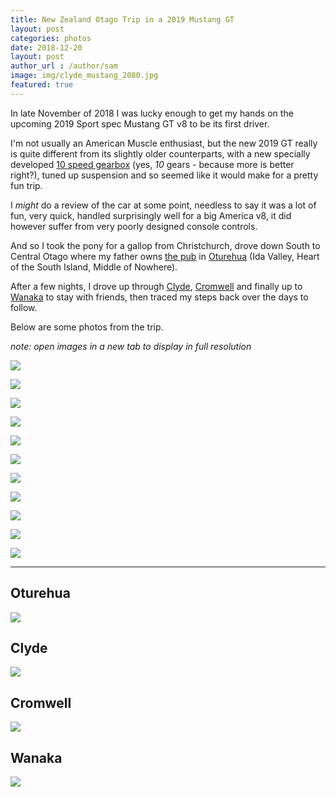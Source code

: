 ```yaml
---
title: New Zealand Otago Trip in a 2019 Mustang GT
layout: post
categories: photos
date: 2018-12-20
layout: post
author_url : /author/sam
image: img/clyde_mustang_2080.jpg
featured: true
---
```


In late November of 2018 I was lucky enough to get my hands on the upcoming 2019 Sport spec Mustang GT v8 to be its first driver.

I'm not usually an American Muscle enthusiast, but the new 2019 GT really is quite different from its slightly older counterparts,
with a new specially developed [10 speed gearbox](https://www.caranddriver.com/reviews/a24847025/2018-ford-mustang-automatic-transmission-performance/)
(yes, _10_ gears - because more is better right?), tuned up suspension and so seemed like it would make for a pretty fun trip.

I _might_ do a review of the car at some point, needless to say it was a lot of fun, very quick, handled surprisingly well for a big America v8,
it did however suffer from very poorly designed console controls.

And so I took the pony for a gallop from Christchurch, drove down South to Central Otago where my father owns
[the pub](https://www.tripadvisor.com.au/Restaurant_Review-g3136888-d3370364-Reviews-Oturehua_Railway_Hotel-Oturehua_Central_Otago_Otago_Region_South_Island.html)
in [Oturehua](https://www.google.com/maps/@-45.4192795,169.9300073,63966a,35y,35.19t/data=!3m1!1e3)
(Ida Valley, Heart of the South Island, Middle of Nowhere).

After a few nights, I drove up through [Clyde](https://www.google.com/maps/search/Clyde+dam/@-45.2746719,169.3109118,18430a,35y,37.35t/data=!3m1!1e3),
[Cromwell](https://www.google.com/maps/@-45.1926831,169.2105724,29206a,35y,36.61t/data=!3m1!1e3)
and finally up to [Wanaka](https://www.google.com/maps/place/Wanaka,+New+Zealand/@-44.9143868,169.1465933,37975a,35y,36.22t/data=!3m1!1e3!4m5!3m4!1s0xa9d5461db9ec2d6f:0x500ef868479c1e0!8m2!3d-44.7031813!4d169.1320981)
to stay with friends, then traced my steps back over the days to follow.

Below are some photos from the trip.

_note: open images in a new tab to display in full resolution_


![](https://github.com/sammcj/smcleod_files/blob/master/images/otago_mustang_2018/trip_map.jpeg?raw=true)

![](https://github.com/sammcj/smcleod_files/blob/master/images/otago_mustang_2018/IMG_1579.jpeg?raw=true)

![](https://github.com/sammcj/smcleod_files/blob/master/images/otago_mustang_2018/IMG_1601.jpeg?raw=true)

![](https://github.com/sammcj/smcleod_files/blob/master/images/otago_mustang_2018/IMG_1610.jpeg?raw=true)

![](https://github.com/sammcj/smcleod_files/blob/master/images/otago_mustang_2018/IMG_1607.jpeg?raw=true)

![](https://github.com/sammcj/smcleod_files/blob/master/images/otago_mustang_2018/IMG_1713.jpeg?raw=true)

![](https://github.com/sammcj/smcleod_files/blob/master/images/otago_mustang_2018/IMG_1733.jpeg?raw=true)

![](https://github.com/sammcj/smcleod_files/blob/master/images/otago_mustang_2018/IMG_1617.jpeg?raw=true)

![](https://github.com/sammcj/smcleod_files/blob/master/images/otago_mustang_2018/IMG_1633.jpeg?raw=true)

![](https://github.com/sammcj/smcleod_files/blob/master/images/otago_mustang_2018/IMG_1631.jpeg?raw=true)

![](https://github.com/sammcj/smcleod_files/blob/master/images/otago_mustang_2018/IMG_1649.jpeg?raw=true)

---

## Oturehua

![](https://github.com/sammcj/smcleod_files/blob/master/images/otago_mustang_2018/maps/oturehua_3d.jpg?raw=true)

## Clyde

![](https://github.com/sammcj/smcleod_files/blob/master/images/otago_mustang_2018/maps/clyde_3d.jpg?raw=true)

## Cromwell

![](https://github.com/sammcj/smcleod_files/blob/master/images/otago_mustang_2018/maps/cromwell_3d.jpg?raw=true)

## Wanaka

![](https://github.com/sammcj/smcleod_files/blob/master/images/otago_mustang_2018/maps/wanaka_3d.jpg?raw=true)
